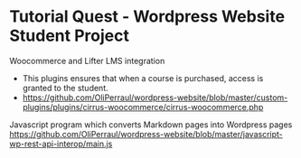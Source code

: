 # Tutorial Quest - Wordpress Website Student Project

Woocommerce and Lifter LMS integration
* This plugins ensures that when a course is purchased, access is granted to the student.
* https://github.com/OliPerraul/wordpress-website/blob/master/custom-plugins/plugins/cirrus-woocommerce/cirrus-woocommerce.php

Javascript program which converts Markdown pages into Wordpress pages
https://github.com/OliPerraul/wordpress-website/blob/master/javascript-wp-rest-api-interop/main.js
